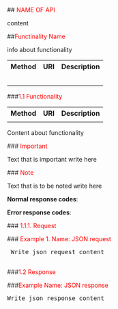 ##<font color="red"> NAME OF API  </font>

<p> 
content
</p>


##<font color="red">Functinality Name</font>

<p>info about functionality</p>

<table>
    <tr>
         <th>Method</th>
         <th>URI</th>
         <th>Description</th>
    </tr>
    <tr>
         <td></td>
         <td></td>
         <td></td>
    </tr>
    <tr>
         <td></td>
         <td></td>
         <td></td>
    </tr>
    <tr>
         <td></td>
         <td></td>
         <td></td>
    </tr>
    <tr>
         <td></td>
         <td></td>
         <td></td>
    </tr>
    <tr>
         <td></td>
         <td></td>
         <td></td>
    </tr>  
</table>

###<font color="red">1.1 Functionality</font>

<table>
    <tr>
         <th>Method</th>
         <th>URI</th>
         <th>Description</th>
    </tr>
    <tr>
         <td></td>
         <td></td>
         <td></td>
    </tr>
</table>

<p>
Content about functionality
</p>

###<font color="red"> Important </font>

<p>
Text that is important write here
</p>

###<font color="red"> Note </font>

<p>
Text that is to be noted write here
</p>
<p><b>Normal response codes</b>: 
</p>
<p><b>Error response codes</b>: 
</p>
     
###<font color="red"> 1.1.1. Request</font>

###<font color="red"> Example 1. Name: JSON request</font>

<pre>
 Write json request content

</pre>


###<font color="red">1.2 Response</font>

###<font color="red">Example Name: JSON response</font>

<pre>
Write json response content
</pre>

